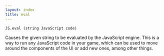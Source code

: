 ```yaml
---
layout: index
title: eval
---
```


    JS.eval (string JavaScript code)

Causes the given string to be evaluated by the JavaScript engine. This is a way to run any JavaScript code in your game, which can be used to move around the components of the UI or add new ones, among other things.